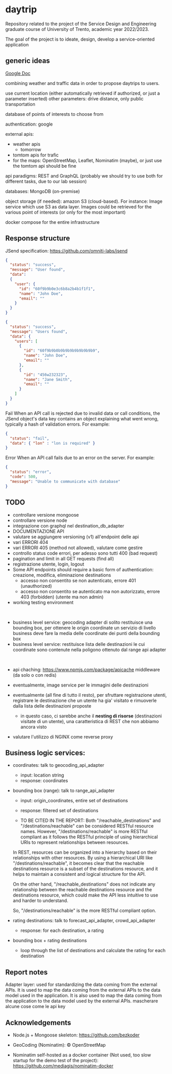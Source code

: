 # daytrip
Repository related to the project of the Service Design and Engineering graduate course of University of Trento, academic year 2022/2023.

The goal of the project is to ideate, design, develop a service-oriented application


## generic ideas

[Google Doc](https://docs.google.com/document/d/1lDv2JqqlVAuygN2xbacw2XYzxtcyGfdxOXr0agXboIM/edit)

combining weather and traffic data in order to propose daytrips to users.

use current location (either automatically retrieved if authorized, or just a parameter inserted)
other parameters:  drive distance, only public transportation 

database of points of interests to choose from


authentication: google

external apis: 
+ weather apis
  - tomorrow
+ tomtom apis for trafic
+ for the maps: OpenStreetMap, Leaflet, Nominatim (maybe), or just use the tomtom api should be fine


api paradigms: REST and GraphQL (probably we should try to use both for different tasks, due to our lab session)

databases: MongoDB (on-premise)

object storage (if needed): amazon S3 (cloud-based). For instance: Image service which use S3 as data layer. Images could be retrieved for the various point of interests (or only for the most important)


docker compose for the entire infrastructure


## Response structure
JSend specification: https://github.com/omniti-labs/jsend

```json
{
  "status": "success",
  "message": "User found",
  "data": 
  {
    "user": {
      "id": "60f9b9b0e3c6b8a2b4b1f1f1",
      "name": "John Doe",
      "email": "" 
    }
  }
}
```
  
```json
{
  "status": "success",
  "message": "Users found",
  "data": {
    "users": [
      {
        "id": "60f9b9b0b9b9b9b9b9b9b9b9",
        "name": "John Doe",
        "email": ""
      },
      {
        "id": "456w232323",
        "name": "Jane Smith",
        "email": ""
      }
    ]
  }
}

```
Fail
When an API call is rejected due to invalid data or call conditions, the JSend object's data key contains an object explaining what went wrong, typically a hash of validation errors. For example:

```json
{
  "status": "fail",
  "data": { "lon" : "lon is required" }
}
```

Error
When an API call fails due to an error on the server. For example:

```json
{
  "status": "error",
  "code": 500,
  "message": "Unable to communicate with database"
}
```

## TODO

+ controllare versione mongoose
+ controllare versione node
+ integrazione con graphql nel destination_db_adapter
+ DOCUMENTAZIONE API
+ valutare se aggiungere versioning (v1) all'endpoint delle api
+ vari ERRORI 404
+ vari ERRORI 405 (method not allowed), valutare come gestire
+ controllo status code errori, per adesso sono tutti 400 (bad request)
+ pagination and limit in all GET requests (find all)
+ registrazione utente, login, logout
+ Some API endpoints should require a basic form of authentication: creazione, modifica, eliminazione destinations
  - accesso non consentito se non autenticato, errore 401 (unauthorized)
  - accesso non consentito se autenticato ma non autorizzato, errore 403 (forbidden) (utente ma non admin) 
+ working testing environment

<br>

+ business level service: geocoding adapter di solito restituisce una bounding box, per ottenere le origin coordinate un servizio di livello business deve fare la media delle coordinate dei punti della bounding box
+ business level service: restituisce lista delle destinazioni le cui coordinate sono contenute nella poligono ottenuto dal range api adapter

<br>

+ api chaching: https://www.npmjs.com/package/apicache middleware (da solo o con redis)

+ eventualmente, image service per le immagini delle destinazioni 

+ eventualmente (all fine di tutto il resto), per sfruttare registrazione utenti, registrare le destinazione che un utente ha gia' visitato e rimuoverle dalla lista delle destinazioni proposte
  - in questo caso, ci sarebbe anche il **nesting di risorse** (destinazioni visitate di un utente), una caratteristica di REST che non abbiamo ancora visto

+ valutare l'utilizzo di NGINX come reverse proxy


## Business logic services:

+ coordinates: talk to geocoding_api_adapter
  - input: location string 
  - response: coordinates

+ bounding box (range): talk to range_api_adapter
  - input: origin_coordinates, entire set of destinations
  - response: filtered set of destinations

  - TO BE CITED IN THE REPORT: Both "/reachable_destinations" and "/destinations/reachable" can be considered RESTful resource names. However, "/destinations/reachable" is more RESTful compliant as it follows the RESTful principle of using hierarchical URIs to represent relationships between resources.

  In REST, resources can be organized into a hierarchy based on their relationships with other resources. By using a hierarchical URI like "/destinations/reachable", it becomes clear that the reachable destinations resource is a subset of the destinations resource, and it helps to maintain a consistent and logical structure for the API.

  On the other hand, "/reachable_destinations" does not indicate any relationship between the reachable destinations resource and the destinations resource, which could make the API less intuitive to use and harder to understand.

  So, "/destinations/reachable" is the more RESTful compliant option.


+ rating destinations: talk to forecast_api_adapter, crowd_api_adapter
  - response: for each destination, a rating

+ bounding box + rating destinations
  - loop through the list of destinations and calculate the rating for each destination




## Report notes

Adapter layer: used for standardizing the data coming from the external APIs. It is used to map the data coming from the external APIs to the data model used in the application. It is also used to map the data coming from the application to the data model used by the external APIs.
mascherare alcune cose come le api key

## Acknowledgements

+ Node.js + Mongoose skeleton: https://github.com/bezkoder

+ GeoCoding (Nominatim): © OpenStreetMap

+ Nominatim self-hosted as a docker container (Not used, too slow startup for the demo test of the project): https://github.com/mediagis/nominatim-docker
